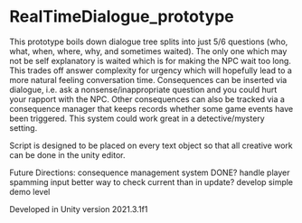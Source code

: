 # RealTimeDialogue_prototype

This prototype boils down dialogue tree splits into just 5/6 questions (who, what, when, where, why, and sometimes waited). The only one which may not be self explanatory is waited which is for making the NPC wait too long. This trades off answer complexity for urgency which will hopefully lead to a more natural feeling conversation time. Consequences can be inserted via dialogue, i.e. ask a nonsense/inappropriate question and you could hurt your rapport with the NPC. Other consequences can also be tracked via a consequence manager that keeps records whether some game events have been triggered. This system could work great in a detective/mystery setting.


Script is designed to be placed on every text object so that all creative work can be done in the unity editor.


Future Directions:
consequence management system DONE?
handle player spamming input
better way to check current than in update?
develop simple demo level


Developed in Unity version 2021.3.1f1
